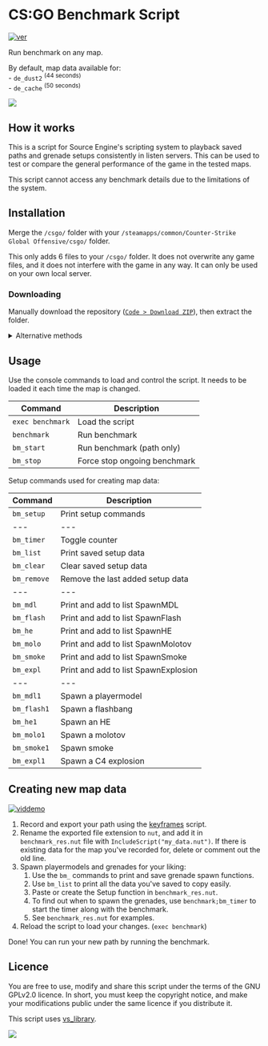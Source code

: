 # CS:GO Benchmark Script
[![ver][]](https://github.com/samisalreadytaken/csgo-benchmark)

Run benchmark on any map.

By default, map data available for:  
\- `de_dust2` <sup>(44 seconds)</sup>  
\- `de_cache` <sup>(50 seconds)</sup>  


[ver]: https://img.shields.io/badge/csgo--benchmark-v1.4.6-informational

![](../assets/image.jpg)

## How it works
This is a script for Source Engine's scripting system to playback saved paths and grenade setups consistently in listen servers. This can be used to test or compare the general performance of the game in the tested maps.

This script cannot access any benchmark details due to the limitations of the system.

## Installation
Merge the `/csgo/` folder with your `/steamapps/common/Counter-Strike Global Offensive/csgo/` folder.

This only adds 6 files to your `/csgo/` folder. It does not overwrite any game files, and it does not interfere with the game in any way. It can only be used on your own local server.

### Downloading
Manually download the repository ([`Code > Download ZIP`](https://github.com/samisalreadytaken/csgo-benchmark/archive/master.zip)), then extract the folder.

<details><summary>Alternative methods</summary>

**Method 2.**
On Windows 10 17063 or later, run the [`install_csgo-benchmark.bat`](https://raw.githubusercontent.com/samisalreadytaken/csgo-benchmark/master/install_csgo-benchmark.bat) file to automatically download the script into your game files.

**Method 3.**
In bash, after changing the directory below to your Steam game library directory, use the following commands to install the script into your game files.
```
cd "C:/Program Files/Steam/steamapps/common/Counter-Strike Global Offensive/" &&
curl https://codeload.github.com/samisalreadytaken/csgo-benchmark/tar.gz/master | tar -xz --strip=1 csgo-benchmark-master/csgo
```

</details>

## Usage
Use the console commands to load and control the script. It needs to be loaded it each time the map is changed.

Command             | Description
------------------- | -------------------
`exec benchmark`    | Load the script
`benchmark`         | Run benchmark
`bm_start`          | Run benchmark (path only)
`bm_stop`           | Force stop ongoing benchmark

Setup commands used for creating map data:

Command             | Description
------------------- | -------------------
`bm_setup`          | Print setup commands
---                 | ---
`bm_timer`          | Toggle counter
`bm_list`           | Print saved setup data
`bm_clear`          | Clear saved setup data
`bm_remove`         | Remove the last added setup data
---                 | ---
`bm_mdl`            | Print and add to list SpawnMDL
`bm_flash`          | Print and add to list SpawnFlash
`bm_he`             | Print and add to list SpawnHE
`bm_molo`           | Print and add to list SpawnMolotov
`bm_smoke`          | Print and add to list SpawnSmoke
`bm_expl`           | Print and add to list SpawnExplosion
---                 | ---
`bm_mdl1`           | Spawn a playermodel
`bm_flash1`         | Spawn a flashbang
`bm_he1`            | Spawn an HE
`bm_molo1`          | Spawn a molotov
`bm_smoke1`         | Spawn smoke
`bm_expl1`          | Spawn a C4 explosion

## Creating new map data
[![viddemo][]](https://www.youtube.com/watch?v=i_WziPbjNjY&t=1m7s)

1. Record and export your path using the [keyframes](https://github.com/samisalreadytaken/keyframes) script.
2. Rename the exported file extension to `nut`, and add it in `benchmark_res.nut` file with `IncludeScript("my_data.nut")`. If there is existing data for the map you've recorded for, delete or comment out the old line.
3. Spawn playermodels and grenades for your liking:
   1. Use the `bm_` commands to print and save grenade spawn functions.
   2. Use `bm_list` to print all the data you've saved to copy easily.
   3. Paste or create the Setup function in `benchmark_res.nut`.
   4. To find out when to spawn the grenades, use `benchmark;bm_timer` to start the timer along with the benchmark.
   5. See `benchmark_res.nut` for examples.
4. Reload the script to load your changes. (`exec benchmark`)

Done! You can run your new path by running the benchmark.

## Licence
You are free to use, modify and share this script under the terms of the GNU GPLv2.0 licence. In short, you must keep the copyright notice, and make your modifications public under the same licence if you distribute it.

This script uses [vs_library](https://github.com/samisalreadytaken/vs_library).

[![](http://hits.dwyl.com/samisalreadytaken/csgo-benchmark.svg)](http://hits.dwyl.com/samisalreadytaken/csgo-benchmark)

[viddemo]: https://img.shields.io/badge/Video_demonstration-red?logo=youtube
